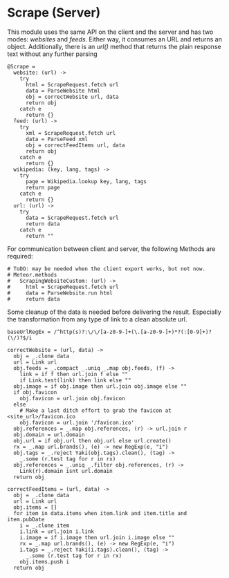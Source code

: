 # Scrape (Server)

This module uses the same API on the client and the server and has two modes:
*websites* and *feeds*. Either way, it consumes an URL and returns an object.
Additionally, there is an *url()* method that returns the plain response text
without any further parsing

    @Scrape =
      website: (url) ->
        try
          html = ScrapeRequest.fetch url
          data = ParseWebsite html
          obj = correctWebsite url, data
          return obj
        catch e
          return {}
      feed: (url) ->
        try
          xml = ScrapeRequest.fetch url
          data = ParseFeed xml
          obj = correctFeedItems url, data
          return obj
        catch e
          return {}
      wikipedia: (key, lang, tags) ->
        try
          page = Wikipedia.lookup key, lang, tags
          return page
        catch e
          return {}
      url: (url) ->
        try
          data = ScrapeRequest.fetch url
          return data
        catch e
          return ""

For communication between client and server, the following Methods are required:

    # ToDO: may be needed when the client export works, but not now.
    # Meteor.methods
    #   ScrapingWebsiteCustom: (url) ->
    #     html = ScrapeRequest.fetch url
    #     data = ParseWebsite.run html
    #     return data

Some cleanup of the data is needed before delivering the result. Especially
the transformation from any type of link to a clean absolute url.

    baseUrlRegEx = /^http(s)?:\/\/[a-z0-9-]+(\.[a-z0-9-]+)*?(:[0-9]+)?(\/)?$/i

    correctWebsite = (url, data) ->
      obj = _.clone data
      url = Link url
      obj.feeds = _.compact _.uniq _.map obj.feeds, (f) ->
        link = if f then url.join f else ""
        if Link.test(link) then link else ""
      obj.image = if obj.image then url.join obj.image else ""
      if obj.favicon
        obj.favicon = url.join obj.favicon
      else
        # Make a last ditch effort to grab the favicon at <site_url>/favicon.ico
        obj.favicon = url.join '/favicon.ico'
      obj.references = _.map obj.references, (r) -> url.join r
      obj.domain = url.domain
      obj.url = if obj.url then obj.url else url.create()
      rx = _.map url.brands(), (e) -> new RegExp(e, "i")
      obj.tags = _.reject Yaki(obj.tags).clean(), (tag) ->
        _.some (r.test tag for r in rx)
      obj.references = _.uniq _.filter obj.references, (r) ->
        Link(r).domain isnt url.domain
      return obj

    correctFeedItems = (url, data) ->
      obj = _.clone data
      url = Link url
      obj.items = []
      for item in data.items when item.link and item.title and item.pubDate
        i = _.clone item
        i.link = url.join i.link
        i.image = if i.image then url.join i.image else ""
        rx = _.map url.brands(), (e) -> new RegExp(e, "i")
        i.tags = _.reject Yaki(i.tags).clean(), (tag) ->
          _.some (r.test tag for r in rx)
        obj.items.push i
      return obj
